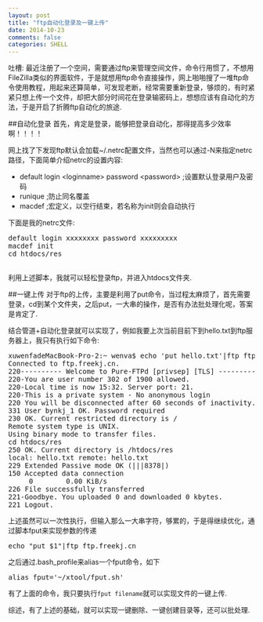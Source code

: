 ```yaml
---
layout: post
title: "ftp自动化登录及一键上传"
date: 2014-10-23
comments: false
categories: SHELL
---
```

吐槽: 最近注册了一个空间，需要通过ftp来管理空间文件，命令行用惯了，不想用FileZilla类似的界面软件，于是就想用ftp命令直接操作，网上啪啪搜了一堆ftp命令使用教程，用起来还算简单，可发现老断，经常需要重新登录，够烦的，有时紧紧只想上传一个文件，却把大部分时间花在登录输密码上，想想应该有自动化的方法，于是开启了折腾ftp自动化的旅途.

##自动化登录
首先，肯定是登录，能够把登录自动化，那得提高多少效率啊！！！！

网上找了下发现ftp默认会加载~/.netrc配置文件，当然也可以通过-N来指定netrc路径，下面简单介绍netrc的设置内容:


* default login \<loginname> password \<password> ;设置默认登录用户及密码
* runique ;防止同名覆盖
* macdef ;宏定义，以空行结束，若名称为init则会自动执行

下面是我的netrc文件:
<pre>
default login xxxxxxxx password xxxxxxxxx
macdef init
cd htdocs/res

</pre>
利用上述脚本，我就可以轻松登录ftp，并进入htdocs文件夹.

##一键上传
对于ftp的上传，主要是利用了put命令，当过程太麻烦了，首先需要登录，cd到某个文件夹，之后put，一大串的操作，是否有办法批处理化呢，答案是肯定了.

结合管道+自动化登录就可以实现了，例如我要上次当前目前下到hello.txt到ftp服务器上，我只有执行如下命令:
<pre>
xuwenfadeMacBook-Pro-2:~ wenva$ echo 'put hello.txt'|ftp ftp.freekj.cn
Connected to ftp.freekj.cn.
220---------- Welcome to Pure-FTPd [privsep] [TLS] ----------
220-You are user number 302 of 1900 allowed.
220-Local time is now 15:32. Server port: 21.
220-This is a private system - No anonymous login
220 You will be disconnected after 60 seconds of inactivity.
331 User bynkj_1 OK. Password required
230 OK. Current restricted directory is /
Remote system type is UNIX.
Using binary mode to transfer files.
cd htdocs/res
250 OK. Current directory is /htdocs/res
local: hello.txt remote: hello.txt
229 Extended Passive mode OK (|||8378|)
150 Accepted data connection
     0        0.00 KiB/s 
226 File successfully transferred
221-Goodbye. You uploaded 0 and downloaded 0 kbytes.
221 Logout.
</pre>

上述虽然可以一次性执行，但输入那么一大串字符，够累的，于是得继续优化，通过脚本fput来实现参数的传递
<pre>
echo "put $1"|ftp ftp.freekj.cn
</pre>

之后通过.bash_profile来alias一个fput命令，如下
<pre>
alias fput='~/xtool/fput.sh' 
</pre>

有了上面的命令，我只要执行```fput filename```就可以实现文件的一键上传.

综述，有了上述的基础，就可以实现一键删除、一键创建目录等，还可以批处理.






